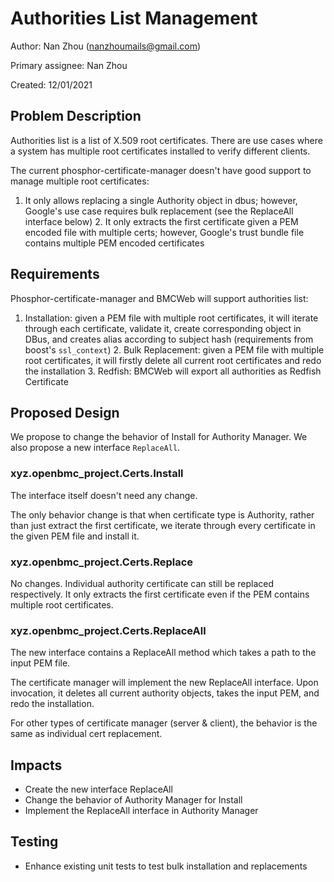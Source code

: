 # Authorities List Management

Author: 
  Nan Zhou (nanzhoumails@gmail.com)

Primary assignee: 
  Nan Zhou

Created: 
  12/01/2021

## Problem Description

Authorities list is a list of X.509 root certificates. There are use cases
where a system has multiple root certificates installed to verify different
clients.

The current phosphor-certificate-manager doesn't have good support to manage
multiple root certificates:

1. It only allows replacing a single Authority object in dbus; however,
Google's use case requires bulk replacement (see the ReplaceAll interface
below) 2. It only extracts the first certificate given a PEM encoded file
with multiple certs; however, Google's trust bundle file contains multiple
PEM encoded certificates

## Requirements

Phosphor-certificate-manager and BMCWeb will support authorities list:

1. Installation: given a PEM file with multiple root certificates, it will
iterate through each certificate, validate it, create corresponding object in
DBus, and creates alias according to subject hash (requirements from boost's
`ssl_context`) 2. Bulk Replacement: given a PEM file with multiple root
certificates, it will firstly delete all current root certificates and redo
the installation 3. Redfish: BMCWeb will export all authorities as Redfish
Certificate

## Proposed Design

We propose to change the behavior of Install for Authority Manager. We also
propose a new interface `ReplaceAll`.

### xyz.openbmc_project.Certs.Install

The interface itself doesn't need any change.

The only behavior change is that when certificate type is Authority, rather
than just extract the first certificate, we iterate through every certificate
in the given PEM file and install it.

### xyz.openbmc_project.Certs.Replace

No changes. Individual authority certificate can still be replaced
respectively. It only extracts the first certificate even if the PEM contains
multiple root certificates.

### xyz.openbmc_project.Certs.ReplaceAll

The new interface contains a ReplaceAll method which takes a path to the input
PEM file.

The certificate manager will implement the new ReplaceAll interface. Upon
invocation, it deletes all current authority objects, takes the input PEM,
and redo the installation.

For other types of certificate manager (server & client), the behavior is the
same as individual cert replacement.


## Impacts
- Create the new interface ReplaceAll
- Change the behavior of Authority Manager for Install
- Implement the ReplaceAll interface in Authority Manager

## Testing
- Enhance existing unit tests to test bulk installation and replacements
